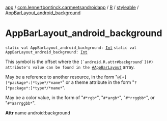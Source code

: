 [app](../../../index.md) / [com.lennertbontinck.carmeetsandroidapp](../../index.md) / [R](../index.md) / [styleable](index.md) / [AppBarLayout_android_background](./-app-bar-layout_android_background.md)

# AppBarLayout_android_background

`static val AppBarLayout_android_background: `[`Int`](https://kotlinlang.org/api/latest/jvm/stdlib/kotlin/-int/index.html)
`static val AppBarLayout_android_background: `[`Int`](https://kotlinlang.org/api/latest/jvm/stdlib/kotlin/-int/index.html)

This symbol is the offset where the ``[`android.R.attr#background`](#) attribute's value can be found in the ``[`#AppBarLayout`](-app-bar-layout.md) array.

May be a reference to another resource, in the form "`@[+][*package*:]*type*/*name*`" or a theme attribute in the form "`?[*package*:]*type*/*name*`".

May be a color value, in the form of "`#*rgb*`", "`#*argb*`", "`#*rrggbb*`", or "`#*aarrggbb*`".

**Attr**
name android:background

